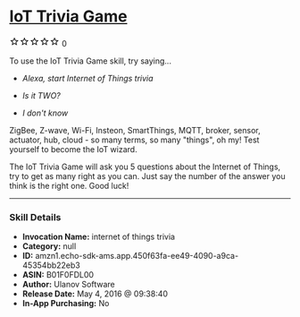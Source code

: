 # [IoT Trivia Game](http://alexa.amazon.com/#skills/amzn1.echo-sdk-ams.app.450f63fa-ee49-4090-a9ca-45354bb22eb3)
![0 stars](../../images/ic_star_border_black_18dp_1x.png)![0 stars](../../images/ic_star_border_black_18dp_1x.png)![0 stars](../../images/ic_star_border_black_18dp_1x.png)![0 stars](../../images/ic_star_border_black_18dp_1x.png)![0 stars](../../images/ic_star_border_black_18dp_1x.png) 0

To use the IoT Trivia Game skill, try saying...

* *Alexa, start Internet of Things trivia*

* *Is it TWO?*

* *I don't know*

ZigBee, Z-wave, Wi-Fi, Insteon, SmartThings, MQTT, broker, sensor, actuator, hub, cloud - so many terms, so many "things", oh my! Test yourself to become the IoT wizard.

The IoT Trivia Game will ask you 5 questions about the Internet of Things, try to get as many right as you can. Just say the number of the answer you think is the right one. Good luck!

***

### Skill Details

* **Invocation Name:** internet of things trivia
* **Category:** null
* **ID:** amzn1.echo-sdk-ams.app.450f63fa-ee49-4090-a9ca-45354bb22eb3
* **ASIN:** B01F0FDL00
* **Author:** Ulanov Software
* **Release Date:** May 4, 2016 @ 09:38:40
* **In-App Purchasing:** No
